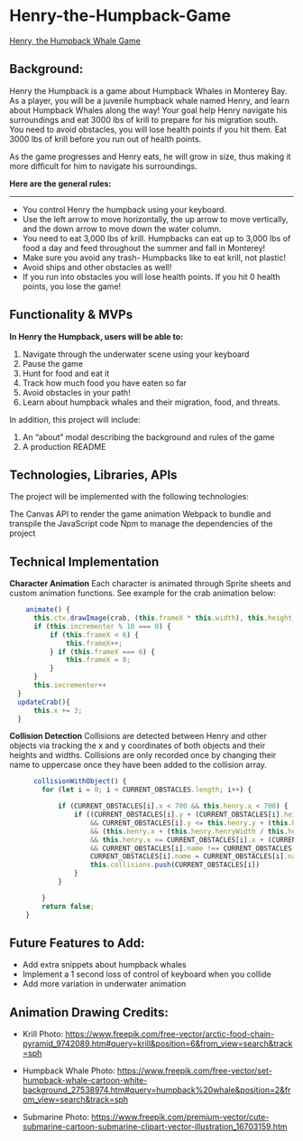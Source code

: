 # Henry-the-Humpback-Game
[Henry, the Humpback Whale Game](https://mmrector8.github.io/Henry-the-Humpback-Game/)

## Background:

Henry the Humpback is a game about Humpback Whales in Monterey Bay. As a player, you will be a juvenile humpback whale named Henry, and learn about Humpback Whales along the way! Your goal help Henry navigate his surroundings and eat 3000 lbs of krill to prepare for his migration south. You need to avoid obstacles, you will lose health points if you hit them. Eat 3000 lbs of krill before you run out of health points.

As the game progresses and Henry eats, he will grow in size, thus making it more difficult for him to navigate his surroundings. 


**Here are the general rules:**
***
* You control Henry the humpback using your keyboard. 
* Use the left arrow to move horizontally, the up arrow to move vertically, and the down arrow to move down the water column.
* You need to eat 3,000 lbs of krill. Humpbacks can eat up to 3,000 lbs of food a day and feed throughout the summer and fall in Monterey!
* Make sure you avoid any trash- Humpbacks like to eat krill, not plastic!
* Avoid ships and other obstacles as well!
* If you run into obstacles you will lose health points. If you hit 0 health points, you lose the game!
 
## Functionality & MVPs 

**In Henry the Humpback, users will be able to:**

1. Navigate through the underwater scene using your keyboard
2. Pause the game
3. Hunt for food and eat it
4. Track how much food you have eaten so far
5. Avoid obstacles in your path!
6. Learn about humpback whales and their migration, food, and threats.


In addition, this project will include:

1. An “about” modal describing the background and rules of the game
2. A production README
 
## Technologies, Libraries, APIs

The project will be implemented with the following technologies:

The Canvas API to render the game animation
Webpack to bundle and transpile the JavaScript code
Npm to manage the dependencies of the project

## Technical Implementation 

**Character Animation**
  Each character is animated through Sprite sheets and custom animation functions. See example for the crab animation below: 

  ```javascript
      animate() {
        this.ctx.drawImage(crab, (this.frameX * this.width), this.height, this.width, this.height, this.x, this.y, this.width/2, this.height/2);
        if (this.incrementer % 10 === 0) {
            if (this.frameX < 6) {
                this.frameX++;
            } if (this.frameX === 6) {
                this.frameX = 0;
            }
        }
        this.incrementer++
    }
    updateCrab(){
        this.x += 3;
    }
  ```

**Collision Detection**
Collisions are detected between Henry and other objects via tracking the x and y coordinates of both objects and their heights and widths. Collisions are only recorded once by changing their name to uppercase once they have been added to the collision array.

```javascript
      collisionWithObject() {
        for (let i = 0; i < CURRENT_OBSTACLES.length; i++) {

            if (CURRENT_OBSTACLES[i].x < 700 && this.henry.x < 700) {
                if ((CURRENT_OBSTACLES[i].y + (CURRENT_OBSTACLES[i].height / CURRENT_OBSTACLES[i].divisor)) >= this.henry.y
                    && CURRENT_OBSTACLES[i].y <= this.henry.y + (this.henry.henryHeight / this.henry.divisor)
                    && (this.henry.x + (this.henry.henryWidth / this.henry.divisor)) >= CURRENT_OBSTACLES[i].x
                    && this.henry.x <= CURRENT_OBSTACLES[i].x + (CURRENT_OBSTACLES[i].width / CURRENT_OBSTACLES[i].divisor)
                    && CURRENT_OBSTACLES[i].name !== CURRENT_OBSTACLES[i].name.toUpperCase()) {
                    CURRENT_OBSTACLES[i].name = CURRENT_OBSTACLES[i].name.toUpperCase();
                    this.collisions.push(CURRENT_OBSTACLES[i])
                }
            }

        }
        return false;
    }
```
## Future Features to Add:
* Add extra snippets about humpback whales
* Implement a 1 second loss of control of keyboard when you collide
* Add more variation in underwater animation

## Animation Drawing Credits:
* Krill Photo: https://www.freepik.com/free-vector/arctic-food-chain-pyramid_9742089.htm#query=krill&position=6&from_view=search&track=sph

* Humpback Whale Photo: https://www.freepik.com/free-vector/set-humpback-whale-cartoon-white-background_27538974.htm#query=humpback%20whale&position=2&from_view=search&track=sph

* Submarine Photo: https://www.freepik.com/premium-vector/cute-submarine-cartoon-submarine-clipart-vector-illustration_16703159.htm
